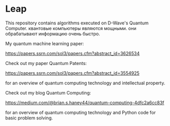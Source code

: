 # Leap
This repository contains algorithms executed on D-Wave's Quantum Computer. квантовые компьютеры являются мощными. они обрабатывают информацию очень быстро.



My quantum machine learning paper:

https://papers.ssrn.com/sol3/papers.cfm?abstract_id=3626534

Check out my paper Quantum Patents:

https://papers.ssrn.com/sol3/papers.cfm?abstract_id=3554925

for an overview of quantum computing technology and intellectual property.

Check out my blog Quantum Computing:

https://medium.com/@brian.s.haney44/quantum-computing-4dfc2a6cc83f

for an overview of quantum computing technology and Python code for basic problem solving.
